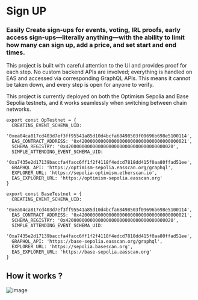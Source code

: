 # Sign UP

### Easily Create sign-ups for events, voting, IRL proofs, early access sign-ups—literally anything—with the ability to limit how many can sign up, add a price, and set start and end times.

This project is built with careful attention to the UI and provides proof for each step. No custom backend APIs are involved; everything is handled on EAS and accessed via corresponding GraphQL APIs. This means it cannot be taken down, and every step is open for anyone to verify.

This project is currently deployed on both the Optimism Sepolia and Base Sepolia testnets, and it works seamlessly when switching between chain networks.

```
export const OpTestnet = {
  CREATING_EVENT_SCHEMA_UID:
    '0xea04ca817cd403d7ef3ff95541a85d10d4bcfa68498503f09696b698e5100114',
  EAS_CONTRACT_ADDRESS: '0x4200000000000000000000000000000000000021',
  SCHEMA_REGISTRY: '0x4200000000000000000000000000000000000020',
  SIMPLE_ATTENDING_EVENT_SCHEMA_UID:
    '0xa7435e2d17139baccfa4facc6ff1f2f4118f4edcd7818dd415f0aa80ffad51ee',
  GRAPHQL_API: 'https://optimism-sepolia.easscan.org/graphql',
  EXPLORER_URL: 'https://sepolia-optimism.etherscan.io',
  EAS_EXPLORER_URL: 'https://optimism-sepolia.easscan.org'
}

export const BaseTestnet = {
  CREATING_EVENT_SCHEMA_UID:
    '0xea04ca817cd403d7ef3ff95541a85d10d4bcfa68498503f09696b698e5100114',
  EAS_CONTRACT_ADDRESS: '0x4200000000000000000000000000000000000021',
  SCHEMA_REGISTRY: '0x4200000000000000000000000000000000000020',
  SIMPLE_ATTENDING_EVENT_SCHEMA_UID:
    '0xa7435e2d17139baccfa4facc6ff1f2f4118f4edcd7818dd415f0aa80ffad51ee',
  GRAPHQL_API: 'https://base-sepolia.easscan.org/graphql',
  EXPLORER_URL: 'https://sepolia.basescan.org',
  EAS_EXPLORER_URL: 'https://base-sepolia.easscan.org'
}
```

## How it works ?

![image](https://github.com/user-attachments/assets/561c8e5a-05bc-40e0-917e-ac1f3073c0f6)

